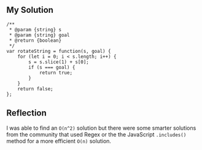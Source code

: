 ## My Solution

```
/**
 * @param {string} s
 * @param {string} goal
 * @return {boolean}
 */
var rotateString = function(s, goal) {
    for (let i = 0; i < s.length; i++) {
        s = s.slice(1) + s[0];
        if (s === goal) {
            return true;
        }
    }
    return false;
};
```

## Reflection

I was able to find an `O(n^2)` solution but there were some smarter solutions from the community that used Regex or the the JavaScript `.includes()` method for a more efficient `O(n)` solution.
